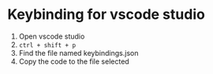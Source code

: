# Keybinding for vscode studio

1. Open vscode studio
2. ```ctrl + shift + p```
3. Find the file named keybindings.json
4. Copy the code to the file selected